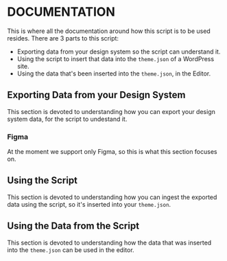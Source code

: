 # DOCUMENTATION

This is where all the documentation around how this script is to be used resides. There are 3 parts to this script:

* Exporting data from your design system so the script can understand it.
* Using the script to insert that data into the `theme.json` of a WordPress site.
* Using the data that's been inserted into the `theme.json`, in the Editor.

## Exporting Data from your Design System

This section is devoted to understanding how you can export your design system data, for the script to undestand it.

### Figma

At the moment we support only Figma, so this is what this section focuses on.

## Using the Script

This section is devoted to understanding how you can ingest the exported data using the script, so it's inserted into your `theme.json`.

## Using the Data from the Script

This section is devoted to understanding how the data that was inserted into the `theme.json` can be used in the editor.